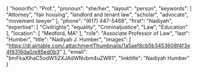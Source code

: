 {
  "honorific": "Prof.",
  "pronoun": "she/her",
  "layout": "person",
  "keywords": [
    "Attorney",
    "fair housing",
    "landlord and tenant law",
    "scholar",
    "advocate",
    "movement lawyer"
  ],
  "phone": "(617) 447-5468",
  "first": "Nadiyah",
  "expertise": [
    "Civilrights",
    "equality",
    "Criminaljustice",
    "Law",
    "Education"
  ],
  "location": [
    "Medford, MA"
  ],
  "role": "Associate Professor of Law",
  "last": "Humber",
  "title": "Nadiyah J. Humber",
  "images": [
    "https://dl.airtable.com/.attachmentThumbnails/1a5aef8cb5b3453608f4f3e4f8316da0/e85ed0b3"
  ],
  "email": "bmFkaXlhaC5odW1iZXJAdWNvbm4uZWR1",
  "linktitle": "Nadiyah Humber"
}